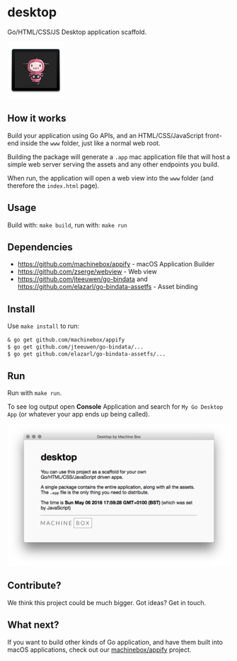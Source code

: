 # desktop

Go/HTML/CSS/JS Desktop application scaffold.

![Default icon which you can customize](misc/icon-small.png)

## How it works

Build your application using Go APIs, and an HTML/CSS/JavaScript front-end
inside the `www` folder, just like a normal web root.

Building the package will generate a `.app` mac application file that will
host a simple web server serving the assets and any other endpoints you build.

When run, the application will open a web view into the `www` folder (and therefore
the `index.html` page).

## Usage

Build with: `make build`,
run with: `make run`

## Dependencies

* https://github.com/machinebox/appify - macOS Application Builder
* https://github.com/zserge/webview - Web view
* https://github.com/jteeuwen/go-bindata and https://github.com/elazarl/go-bindata-assetfs - Asset binding

## Install

Use `make install` to run:

```
& go get github.com/machinebox/appify
$ go get github.com/jteeuwen/go-bindata/...
$ go get github.com/elazarl/go-bindata-assetfs/...
```

## Run

Run with `make run`.

To see log output open **Console** Application and search for `My Go Desktop App`
(or whatever your app ends up being called).

![Preview of the default application](misc/preview.png)

## Contribute?

We think this project could be much bigger. Got ideas? Get in touch.

## What next?

If you want to build other kinds of Go application, and have them built into
macOS applications, check out our [machinebox/appify](https://github.com/machinebox/appify)
project.
